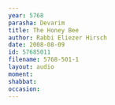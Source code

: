 ```yaml
---
year: 5768
parasha: Devarim
title: The Honey Bee
author: Rabbi Eliezer Hirsch
date: 2008-08-09
id: 57685011
filename: 5768-501-1
layout: audio
moment: 
shabbat: 
occasion: 
---
```

